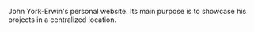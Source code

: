 John York-Erwin's personal website. Its main purpose is to showcase his projects in a centralized location.
